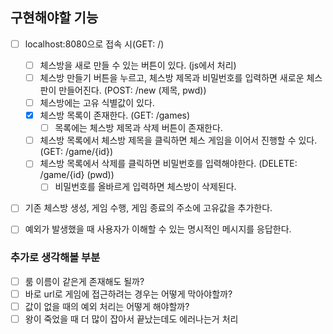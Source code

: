 ## 구현해야할 기능

- [ ] localhost:8080으로 접속 시(GET: /)
  - [ ] 체스방을 새로 만들 수 있는 버튼이 있다. (js에서 처리)
  - [ ] 체스방 만들기 버튼을 누르고, 체스방 제목과 비밀번호를 입력하면 새로운 체스판이 만들어진다. (POST: /new (제목, pwd))
  - [ ] 체스방에는 고유 식별값이 있다.
  - [x] 체스방 목록이 존재한다. (GET: /games)
      - [ ] 목록에는 체스방 제목과 삭제 버튼이 존재한다.
  - [ ] 체스방 목록에서 체스방 제목을 클릭하면 체스 게임을 이어서 진행할 수 있다. (GET: /game/{id})
  - [ ] 체스방 목록에서 삭제를 클릭하면 비밀번호를 입력해야한다. (DELETE: /game/{id} (pwd))
      - [ ] 비밀번호를 올바르게 입력하면 체스방이 삭제된다.
- [ ] 기존 체스방 생성, 게임 수행, 게임 종료의 주소에 고유값을 추가한다.  
- [ ] 예외가 발생했을 때 사용자가 이해할 수 있는 명시적인 메시지를 응답한다.
  

### 추가로 생각해볼 부분
- [ ] 룸 이름이 같은게 존재해도 될까? 
- [ ] 바로 url로 게임에 접근하려는 경우는 어떻게 막아야할까?
- [ ] 값이 없을 때의 예외 처리는 어떻게 해야할까?
- [ ] 왕이 죽었을 때 더 많이 잡아서 끝났는데도 에러나는거 처리